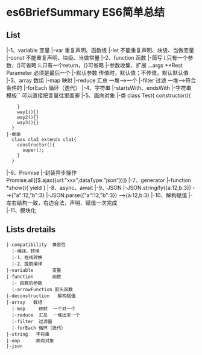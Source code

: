 # es6BriefSummary  ES6简单总结
 ## List
  |-1、variable 变量
    |-var    重复声明、函数级
    |-let    不能重复声明、块级、当做变量
    |-const  不能重复声明、块级、当做常量
  |-2、function 函数
    |-简写
      i.只有一个参数，()可省略
      ii.只有一个return，{}可省略
    |-参数收集、扩展   ...args   **Rest Parameter 必须是最后一个
    |-默认参数  传值时，默认值；不传值，默认默认值
  |-3、array 数组
    |-map      映射
    |-reduce   汇总  一堆-->一个
    |-filter   过滤  一堆-->符合条件的
    |-forEach  循环（迭代）
  |-4、字符串
    |-startsWith、endsWith
    |-字符串模板``  可以直接把变量往里面塞
  |-5、面向对象
    |-类
      class Test{
        constructor(){
            
        }
        way1(){}
        way2(){}
        way3(){}
      }
    |-继承
      class cla2 extends cla1{
        constructor(){
          super();
        }
      }
  |-6、Promise
    |-封装异步操作   Promise.all([$.ajax({url:"xxx",dataType:"json"})])
  |-7、generator
    |-function *show(){
        yield
      }
  |-8、async、await
  |-9、JSON
    |-JSON.stringify({a:12,b:3})  -->{"a":12,"b":3}
    |-JSON.parse({"a":12,"b":3})  -->{a:12,b:3}
  |-10、解构赋值
    |-左右结构一致，右边合法，声明、赋值一次完成  
  |-11、模块化
 ## Lists dretails
    |-compatibility  兼容性
      |-编译、转换
      |-1、在线转换
      |-2、提前编译
    |-variable       变量
    |-function       函数   
      |- 函数的参数
      |-arrowFunction 箭头函数      
    |-deconstruction   解构赋值 
    |-array   数组
      |-map     映射  一个对一个
      |-reduce  汇总  一堆出来一个
      |-filter  过滤器
      |-forEach 循环（迭代）
    |-string   字符串
    |-oop      面向对象
    |-json
